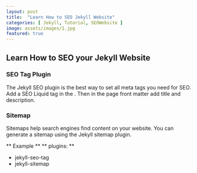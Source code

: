 ```yaml
---
layout: post
title:  "Learn How to SEO Jekyll Website"
categories: [ Jekyll, Tutorial, SEOWebsite ]
image: assets/images/1.jpg
featured: true
---
```

## Learn How to SEO your Jekyll Website

### SEO Tag Plugin

The Jekyll SEO plugin is the best way to set all meta tags you need for SEO. Add a SEO Liquid tag in the <head>.
Then in the page front matter add title and description.
  
### Sitemap

Sitemaps help search engines find content on your website. You can generate a sitemap using the Jekyll sitemap plugin.

** Example **
** plugins: **
  - jekyll-seo-tag
  - jekyll-sitemap
    

